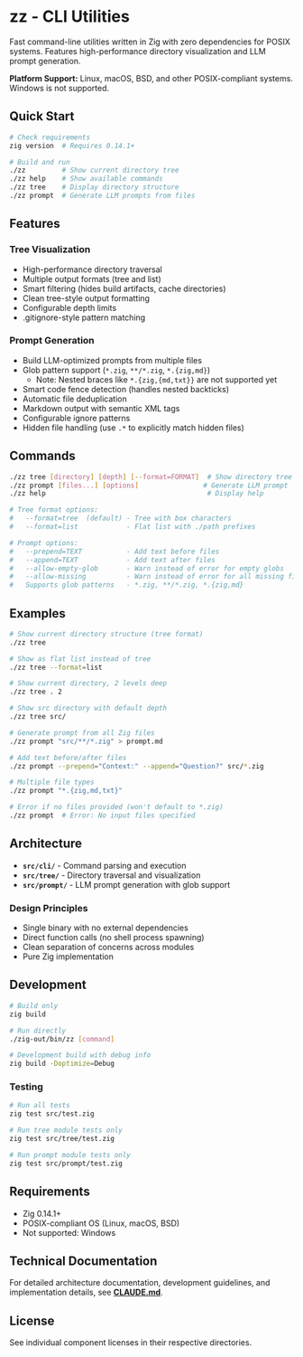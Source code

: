 # zz - CLI Utilities

Fast command-line utilities written in Zig with zero dependencies for POSIX systems. Features high-performance directory visualization and LLM prompt generation.

**Platform Support:** Linux, macOS, BSD, and other POSIX-compliant systems. Windows is not supported.

## Quick Start

```bash
# Check requirements
zig version  # Requires 0.14.1+

# Build and run
./zz         # Show current directory tree
./zz help    # Show available commands
./zz tree    # Display directory structure
./zz prompt  # Generate LLM prompts from files
```

## Features

### Tree Visualization
- High-performance directory traversal
- Multiple output formats (tree and list)
- Smart filtering (hides build artifacts, cache directories)
- Clean tree-style output formatting
- Configurable depth limits
- .gitignore-style pattern matching

### Prompt Generation
- Build LLM-optimized prompts from multiple files
- Glob pattern support (`*.zig`, `**/*.zig`, `*.{zig,md}`)
  - Note: Nested braces like `*.{zig,{md,txt}}` are not supported yet
- Smart code fence detection (handles nested backticks)
- Automatic file deduplication
- Markdown output with semantic XML tags
- Configurable ignore patterns
- Hidden file handling (use `.*` to explicitly match hidden files)

## Commands

```bash
./zz tree [directory] [depth] [--format=FORMAT]  # Show directory tree
./zz prompt [files...] [options]                # Generate LLM prompt
./zz help                                        # Display help

# Tree format options:
#   --format=tree  (default) - Tree with box characters
#   --format=list            - Flat list with ./path prefixes

# Prompt options:
#   --prepend=TEXT           - Add text before files
#   --append=TEXT            - Add text after files
#   --allow-empty-glob       - Warn instead of error for empty globs
#   --allow-missing          - Warn instead of error for all missing files
#   Supports glob patterns   - *.zig, **/*.zig, *.{zig,md}
```

## Examples

```bash
# Show current directory structure (tree format)
./zz tree

# Show as flat list instead of tree
./zz tree --format=list

# Show current directory, 2 levels deep
./zz tree . 2

# Show src directory with default depth  
./zz tree src/

# Generate prompt from all Zig files
./zz prompt "src/**/*.zig" > prompt.md

# Add text before/after files
./zz prompt --prepend="Context:" --append="Question?" src/*.zig

# Multiple file types
./zz prompt "*.{zig,md,txt}"

# Error if no files provided (won't default to *.zig)
./zz prompt  # Error: No input files specified
```

## Architecture

- **`src/cli/`** - Command parsing and execution
- **`src/tree/`** - Directory traversal and visualization
- **`src/prompt/`** - LLM prompt generation with glob support

### Design Principles
- Single binary with no external dependencies
- Direct function calls (no shell process spawning)
- Clean separation of concerns across modules
- Pure Zig implementation

## Development

```bash
# Build only
zig build

# Run directly  
./zig-out/bin/zz [command]

# Development build with debug info
zig build -Doptimize=Debug
```

### Testing

```bash
# Run all tests
zig test src/test.zig

# Run tree module tests only
zig test src/tree/test.zig

# Run prompt module tests only
zig test src/prompt/test.zig
```

## Requirements

- Zig 0.14.1+
- POSIX-compliant OS (Linux, macOS, BSD)
- Not supported: Windows

## Technical Documentation

For detailed architecture documentation, development guidelines, and implementation details, see **[CLAUDE.md](CLAUDE.md)**.

## License

See individual component licenses in their respective directories.